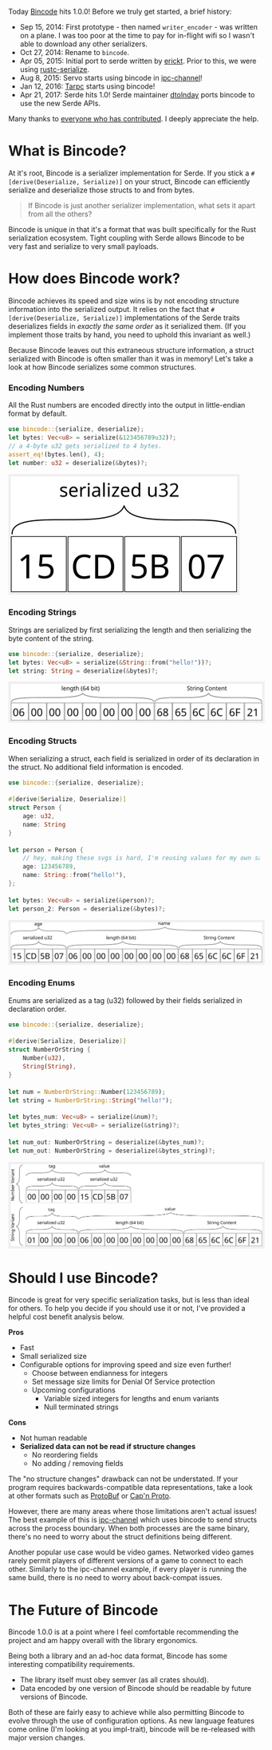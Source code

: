 Today [Bincode](https://github.com/tyoverby/bincode) hits 1.0.0!  Before we truly get started, a brief history:

* Sep 15, 2014: First prototype - then named `writer_encoder` - was written on a plane.  I was too poor at the time to pay for in-flight wifi so I wasn't able to download any other serializers.
* Oct 27, 2014: Rename to `bincode`.
* Apr 05, 2015: Initial port to serde written by [erickt](https://github.com/erickt).
  Prior to this, we were using [rustc-serialize](https://github.com/rust-lang-deprecated/rustc-serialize).
* Aug 8, 2015: Servo starts using bincode in [ipc-channel](https://crates.io/crates/ipc-channel)!
* Jan 12, 2016: [Tarpc](https://github.com/google/tarpc) starts using bincode!
* Apr 21, 2017: Serde hits 1.0!  Serde maintainer [dtolnday](https://github.com/dtolnay)
  ports bincode to use the new Serde APIs.

Many thanks to [everyone who has contributed]( https://github.com/TyOverby/bincode/graphs/contributors).
I deeply appreciate the help.

# What is Bincode?
At it's root, Bincode is a serializer implementation for Serde.
If you stick a `#[derive(Deserialize, Serialize)]` on your struct, Bincode can efficiently
serialize and deserialize those structs to and from bytes.

> If Bincode is just another serializer implementation, what sets it apart from all the others?

Bincode is unique in that it's a format that was built specifically for the Rust serialization
ecosystem.  Tight coupling with Serde allows Bincode to be very fast and serialize to
very small payloads.

# How does Bincode work?
Bincode achieves its speed and size wins is by not encoding structure information
into the serialized output.  It relies on the fact that `#[derive(Deserialize, Serialize)]`
implementations of the Serde traits deserializes fields in _exactly the same order_ as it
serialized them.  (If you implement those traits by hand, you need to uphold this
invariant as well.)

Because Bincode leaves out this extraneous structure information, a struct serialized with Bincode is
often smaller than it was in memory! Let's take a look at how Bincode serializes some common structures.

### Encoding Numbers

All the Rust numbers are encoded directly into the output in little-endian format by default.

```rust
use bincode::{serialize, deserialize};
let bytes: Vec<u8> = serialize(&123456789u32)?;
// a 4-byte u32 gets serialized to 4 bytes.
assert_eq!(bytes.len(), 4);
let number: u32 = deserialize(&bytes)?;
```
<img src="../images/bincode/u32.svg" style="padding: 5px; background:rgb(240, 240, 240)"/>

### Encoding Strings

Strings are serialized by first serializing the length and then serializing the byte content of the string.

```rust
use bincode::{serialize, deserialize};
let bytes: Vec<u8> = serialize(&String::from("hello!"))?;
let string: String = deserialize(&bytes)?;
```

<img src="../images/bincode/string.svg" style="padding: 5px; background:rgb(240, 240, 240)"/>

### Encoding Structs
When serializing a struct, each field is serialized in order of its declaration in the struct.
No additional field information is encoded.

```rust
use bincode::{serialize, deserialize};

#[derive(Serialize, Deserialize)]
struct Person {
    age: u32,
    name: String
}

let person = Person {
    // hey, making these svgs is hard, I'm reusing values for my own sanity.
    age: 123456789,
    name: String::from("hello!"),
};

let bytes: Vec<u8> = serialize(&person)?;
let person_2: Person = deserialize(&bytes)?;
```

<img src="../images/bincode/struct.svg" style="padding: 5px; background:rgb(240, 240, 240)"/>

### Encoding Enums
Enums are serialized as a tag (u32) followed by their fields serialized in declaration order.

```rust
use bincode::{serialize, deserialize};

#[derive(Serialize, Deserialize)]
struct NumberOrString {
    Number(u32),
    String(String),
}

let num = NumberOrString::Number(123456789);
let string = NumberOrString::String("hello!");

let bytes_num: Vec<u8> = serialize(&num)?;
let bytes_string: Vec<u8> = serialize(&string)?;

let num_out: NumberOrString = deserialize(&bytes_num)?;
let num_out: NumberOrString = deserialize(&bytes_string)?;
```

<img src="../images/bincode/enum.svg" style="padding: 5px; background:rgb(240, 240, 240)"/>


# Should I use Bincode?
Bincode is great for very specific serialization tasks, but is less than ideal for others.
To help you decide if you should use it or not, I've provided a helpful cost benefit
analysis below.

__Pros__

* Fast
* Small serialized size
* Configurable options for improving speed and size even further!
    * Choose between endianness for integers
    * Set message size limits for Denial Of Service protection
    * Upcoming configurations
        * Variable sized integers for lengths and enum variants
        * Null terminated strings

__Cons__

* Not human readable
* __Serialized data can not be read if structure changes__
  * No reordering fields
  * No adding / removing fields

The "no structure changes" drawback can not be understated.  If your program
requires backwards-compatible data representations, take a look at other
formats such as [ProtoBuf](https://github.com/google/protobuf) or
[Cap'n Proto](https://capnproto.org/).

However, there are many areas where those limitations aren't actual issues!
The best example of this is [ipc-channel](https://crates.io/crates/ipc-channel) which
uses bincode to send structs across the process boundary.  When both processes are the
same binary, there's no need to worry about the struct definitions being different.

Another popular use case would be video games.  Networked video games rarely permit
players of different versions of a game to connect to each other.  Similarly to the
ipc-channel example, if every player is running the same build, there is no need to
worry about back-compat issues.

# The Future of Bincode
Bincode 1.0.0 is at a point where I feel comfortable recommending the project and
am happy overall with the library ergonomics.

Being both a library and an ad-hoc data format, Bincode has some interesting compatibility
requirements.

* The library itself must obey semver (as all crates should).
* Data encoded by one version of Bincode should be readable by future versions of Bincode.

Both of these are fairly easy to achieve while also permitting Bincode to evolve
through the use of configuration options.  As new language features come online (I'm looking
at you impl-trait), bincode will be re-released with major version changes.
